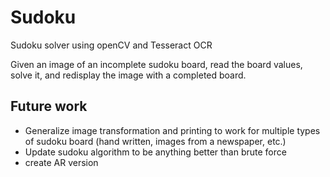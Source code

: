 # Sudoku
Sudoku solver using openCV and Tesseract OCR

Given an image of an incomplete sudoku board, read the board values, solve it, and redisplay the image with a completed board.

## Future work
- Generalize image transformation and printing to work for multiple types of sudoku board (hand written, images from a newspaper, etc.)
- Update sudoku algorithm to be anything better than brute force
- create AR version